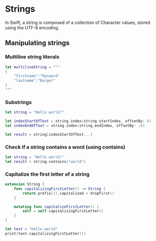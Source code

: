 # Strings

In Swift, a string is composed of a collection of Character values, stored using the UTF-8 encoding.

## Manipulating strings

### Multiline string literals

```swift
let multilineString = """
{
    "firstname":"Rynaard"
    "lastname":"Burger"
}
"""
```

### Substrings

```swift
let string = "Hello world!"

let indexStartOfText = string.index(string.startIndex, offsetBy: 6)
let indexEndOfText = string.index(string.endIndex, offsetBy: -6)

let result = string[indexStartOfText...]
```

### Check if a string contains a word (using contains)

```swift
let string = "Hello world!"
let result = string.contains("world")
```

### Capitalize the first letter of a string

```swift
extension String {
    func capitalizingFirstLetter() -> String {
        return prefix(1).capitalized + dropFirst()
    }

    mutating func capitalizeFirstLetter() {
        self = self.capitalizingFirstLetter()
    }
}

let test = "hello world"
print(test.capitalizingFirstLetter())
```
